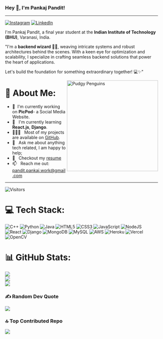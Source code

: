 ### Hey 👋, I'm Pankaj Pandit!
---
[![Instagram](https://img.shields.io/badge/Instagram-%23E4405F.svg?logo=Instagram&logoColor=white)](https://instagram.com/ge4r_5) 
[![LinkedIn](https://img.shields.io/badge/LinkedIn-%230077B5.svg?logo=linkedin&logoColor=white)](https://linkedin.com/in/Pankaj-D-Pandit) 


I'm Pankaj Pandit, a final year student at the **Indian Institute of Technology (BHU)**, Varanasi, India. 

"I'm a **backend wizard** 🧙‍♂️, weaving intricate systems and robust architectures behind the scenes. With a keen eye for optimization and scalability, I specialize in crafting seamless backend solutions that power the heart of applications. 

Let's build the foundation for something extraordinary together! 💻✨"


<img align="right" src="https://media.giphy.com/media/CuuSHzuc0O166MRfjt/giphy.gif" width="300" height="300" alt="Pudgy Penguins">

# 💫 About Me:
- 🔭 &nbsp;I'm currently working on **PicPod**- a Social Media Website.
- 🌱 &nbsp; I'm currently learning **React.js**, **Django**.
- 👨🏻‍💻 &nbsp; Most of my projects are available on [GitHub](https://github.com/pankaj1251?tab=repositories).
- 💬 &nbsp; Ask me about anything tech related, I am happy to help;<br>
- 📝 &nbsp; Checkout my [resume](https://drive.google.com/file/d/1Ow91y4me-ytg4409WHgNHaz6W6Br5on7/view?usp=sharing)
- 📫 &nbsp; Reach me out: pandit.pankaj.work@gmail.com


---
![**Visitors**](https://api.visitorbadge.io/api/visitors?path=https%3A%2F%2Fgithub.com%2Fpankaj1251&label=Visitor%20Badge&labelColor=%23f47373&countColor=%23555555)

# 💻 Tech Stack:
![C++](https://img.shields.io/badge/c++-%2300599C.svg?style=for-the-badge&logo=c%2B%2B&logoColor=white) ![Python](https://img.shields.io/badge/python-3670A0?style=for-the-badge&logo=python&logoColor=ffdd54) 
![Java](https://img.shields.io/badge/java-%23ED8B00.svg?style=for-the-badge&logo=openjdk&logoColor=white)      ![HTML5](https://img.shields.io/badge/html5-%23E34F26.svg?style=for-the-badge&logo=html5&logoColor=white)    ![CSS3](https://img.shields.io/badge/css3-%231572B6.svg?style=for-the-badge&logo=css3&logoColor=white)  ![JavaScript](https://img.shields.io/badge/javascript-%23323330.svg?style=for-the-badge&logo=javascript&logoColor=%23F7DF1E) ![NodeJS](https://img.shields.io/badge/node.js-6DA55F?style=for-the-badge&logo=node.js&logoColor=white) ![React](https://img.shields.io/badge/react-%2320232a.svg?style=for-the-badge&logo=react&logoColor=%2361DAFB) ![Django](https://img.shields.io/badge/django-%23092E20.svg?style=for-the-badge&logo=django&logoColor=white) ![MongoDB](https://img.shields.io/badge/MongoDB-%234ea94b.svg?style=for-the-badge&logo=mongodb&logoColor=white) ![MySQL](https://img.shields.io/badge/mysql-%2300000f.svg?style=for-the-badge&logo=mysql&logoColor=white) 
![AWS](https://img.shields.io/badge/AWS-%23FF9900.svg?style=for-the-badge&logo=amazon-aws&logoColor=white) ![Heroku](https://img.shields.io/badge/heroku-%23430098.svg?style=for-the-badge&logo=heroku&logoColor=white) ![Vercel](https://img.shields.io/badge/vercel-%23000000.svg?style=for-the-badge&logo=vercel&logoColor=white)  ![OpenCV](https://img.shields.io/badge/opencv-%23white.svg?style=for-the-badge&logo=opencv&logoColor=white)

# 📊 GitHub Stats:
![](https://github-readme-stats.vercel.app/api?username=pankaj1251&theme=city_light&hide_border=false&include_all_commits=false&count_private=false)<br/>
![](https://github-readme-streak-stats.herokuapp.com/?user=pankaj1251&theme=city_light&hide_border=false)<br/>
![](https://github-readme-stats.vercel.app/api/top-langs/?username=pankaj1251&theme=city_light&hide_border=false&include_all_commits=false&count_private=false&layout=compact)

### ✍️ Random Dev Quote
![](https://quotes-github-readme.vercel.app/api?type=horizontal&theme=radical)

### 🔝 Top Contributed Repo
![](https://github-contributor-stats.vercel.app/api?username=pankaj1251&limit=5&theme=chalk&combine_all_yearly_contributions=true)


